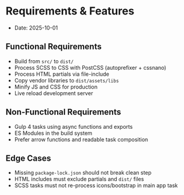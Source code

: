 # Requirements & Features

- Date: 2025-10-01

## Functional Requirements
- Build from `src/` to `dist/`
- Process SCSS to CSS with PostCSS (autoprefixer + cssnano)
- Process HTML partials via file-include
- Copy vendor libraries to `dist/assets/libs`
- Minify JS and CSS for production
- Live reload development server

## Non-Functional Requirements
- Gulp 4 tasks using async functions and exports
- ES Modules in the build system
- Prefer arrow functions and readable task composition

## Edge Cases
- Missing `package-lock.json` should not break clean step
- HTML includes must exclude partials and `dist/` files
- SCSS tasks must not re-process icons/bootstrap in main app task 